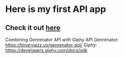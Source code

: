 # Here is my first API app
## Check it out [here](https://genrenator-x-giphy.herokuapp.com/)
Combining Genrenator API with Giphy API
Genrenator: https://binaryjazz.us/genrenator-api/
Giphy: https://developers.giphy.com/docs/sdk
